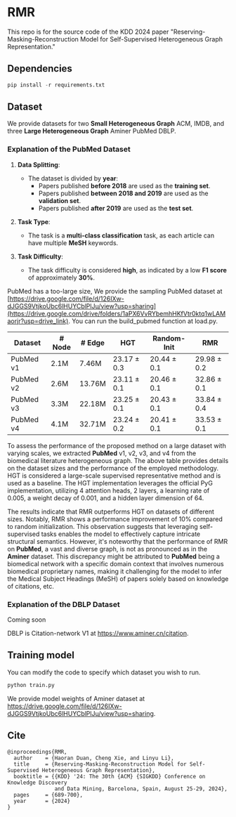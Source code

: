 # RMR
This repo is for the source code of the KDD 2024 paper "Reserving-Masking-Reconstruction Model for Self-Supervised Heterogeneous Graph Representation."

## Dependencies

```python
pip install -r requirements.txt
```

## Dataset
We provide datasets for two **Small Heterogeneous Graph** ACM, IMDB, and three **Large Heterogeneous Graph** Aminer PubMed DBLP.

### Explanation of the PubMed Dataset
1. **Data Splitting**:
   - The dataset is divided by **year**:
     - Papers published **before 2018** are used as the **training set**.
     - Papers published **between 2018 and 2019** are used as the **validation set**.
     - Papers published **after 2019** are used as the **test set**.

2. **Task Type**:
   - The task is a **multi-class classification** task, as each article can have multiple **MeSH** keywords.

3. **Task Difficulty**:
   - The task difficulty is considered **high**, as indicated by a low **F1 score** of approximately **30%**.

PubMed has a too-large size, We provide the sampling PubMed dataset at [https://drive.google.com/file/d/126IXw-dJGGS9VtjkoUbc6lHUYCblPlJu/view?usp=sharing](https://drive.google.com/drive/folders/1aPX6VvRYbemhHKfVtr0ktq1wLAMaorjr?usp=drive_link).
You can run the build_pubmed function at load.py.

| Dataset   | # Node | # Edge | HGT          | Random-Init       | RMR          |
|-----------|--------|--------|--------------|-------------------|--------------|
| PubMed v1 | 2.1M   | 7.46M  | 23.17 ± 0.3  | 20.44 ± 0.1       | 29.98 ± 0.2  |
| PubMed v2 | 2.6M   | 13.76M | 23.11 ± 0.1  | 20.46 ± 0.1       | 32.86 ± 0.1  |
| PubMed v3 | 3.3M   | 22.18M | 23.25 ± 0.1  | 20.43 ± 0.1       | 33.84 ± 0.4  |
| PubMed v4 | 4.1M   | 32.71M | 23.24 ± 0.2  | 20.41 ± 0.1       | 33.53 ± 0.1  |

To assess the performance of the proposed method on a large dataset with varying scales, we extracted **PubMed** v1, v2, v3, and v4 from the biomedical literature heterogeneous graph. The above table provides details on the dataset sizes and the performance of the employed methodology. HGT is considered a large-scale supervised representative method and is used as a baseline.
The HGT implementation leverages the official PyG implementation, utilizing 4 attention heads, 2 layers, a learning rate of 0.005, a weight decay of 0.001, and a hidden layer dimension of 64.

The results indicate that RMR outperforms HGT on datasets of different sizes. Notably, RMR shows a performance improvement of 10% compared to random initialization. This observation suggests that leveraging self-supervised tasks enables the model to effectively capture intricate structural semantics. However, it's noteworthy that the performance of RMR on **PubMed**, a vast and diverse graph, is not as pronounced as in the **Aminer** dataset. This discrepancy might be attributed to **PubMed** being a biomedical network with a specific domain context that involves numerous biomedical proprietary names, making it challenging for the model to infer the Medical Subject Headings (MeSH) of papers solely based on knowledge of citations, etc.

### Explanation of the DBLP Dataset
Coming soon

DBLP is Citation-network V1 at https://www.aminer.cn/citation.

## Training model 

You can modify the code to specify which dataset you wish to run.

```python
python train.py
```

We provide model weights of Aminer dataset at https://drive.google.com/file/d/126IXw-dJGGS9VtjkoUbc6lHUYCblPlJu/view?usp=sharing.

## Cite
```
@inproceedings{RMR,
  author    = {Haoran Duan, Cheng Xie, and Linyu Li},
  title     = {Reserving-Masking-Reconstruction Model for Self-Supervised Heterogeneous Graph Representation},
  booktitle = {{KDD} '24: The 30th {ACM} {SIGKDD} Conference on Knowledge Discovery
               and Data Mining, Barcelona, Spain, August 25-29, 2024},
  pages     = {689-700},
  year      = {2024}
}
```
